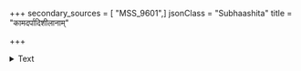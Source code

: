 +++
secondary_sources = [ "MSS_9601",]
jsonClass = "Subhaashita"
title = "कामदर्पादिशीलानाम्"

+++

<details><summary>Text</summary>

कामदर्पादिशीलानाम् अविचारितकारिणाम्।  
आयुषा सह नश्यन्ति सम्पदो मूढचेतसाम्॥
</details>
